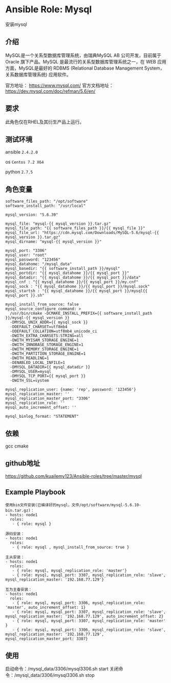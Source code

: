 # Ansible Role: Mysql

安装mysql

## 介绍
MySQL是一个关系型数据库管理系统，由瑞典MySQL AB 公司开发，目前属于 Oracle 旗下产品。MySQL 是最流行的关系型数据库管理系统之一，在 WEB 应用方面，MySQL是最好的 RDBMS (Relational Database Management System，关系数据库管理系统) 应用软件。


官方地址： https://www.mysql.com/
官方文档地址：https://dev.mysql.com/doc/refman/5.6/en/

## 要求

此角色仅在RHEL及其衍生产品上运行。

## 测试环境

ansible `2.4.2.0`

os `Centos 7.2 X64`

python `2.7.5`

## 角色变量
    software_files_path: "/opt/software"
    software_install_path: "/usr/local"

    mysql_version: "5.6.39"

    mysql_file: "mysql-{{ mysql_version }}.tar.gz"
    mysql_file_path: "{{ software_files_path }}/{{ mysql_file }}"
    mysql_file_url: "https://cdn.mysql.com/Downloads/MySQL-5.6/mysql-{{ mysql_version }}.tar.gz"
    mysql_dirname: "mysql-{{ mysql_version }}"

    mysql_port: "3306"
    mysql_user: "root"
    mysql_password: "123456"
    mysql_datahome: "/mysql_data"
    mysql_basedir: "{{ software_install_path }}/mysql"
    mysql_portdir: "{{ mysql_datahome }}/{{ mysql_port }}"
    mysql_datadir: "{{ mysql_datahome }}/{{ mysql_port }}/data"
    mysql_cnf : "{{ mysql_datahome }}/{{ mysql_port }}/my.cnf"
    mysql_sock : "{{ mysql_datahome }}/{{ mysql_port }}/mysql.sock"
    mysql_startsh : "{{ mysql_datahome }}/{{ mysql_port }}/mysql{{ mysql_port }}.sh"

    mysql_install_from_source: false
    mysql_source_configure_command: >
      /usr/bin/cmake -DCMAKE_INSTALL_PREFIX={{ software_install_path }}/mysql-{{ mysql_version }}
      -DMYSQL_UNIX_ADDR={{ mysql_sock }}
      -DDEFAULT_CHARSET=utf8mb4
      -DDEFAULT_COLLATION=utf8mb4_unicode_ci
      -DWITH_EXTRA_CHARSETS:STRING=all
      -DWITH_MYISAM_STORAGE_ENGINE=1
      -DWITH_INNOBASE_STORAGE_ENGINE=1
      -DWITH_MEMORY_STORAGE_ENGINE=1
      -DWITH_PARTITION_STORAGE_ENGINE=1
      -DWITH_READLINE=1
      -DENABLED_LOCAL_INFILE=1
      -DMYSQL_DATADIR={{ mysql_datadir }}
      -DMYSQL_USER=mysql
      -DMYSQL_TCP_PORT={{ mysql_port }}
      -DWITH_SSL=system
            
    mysql_replication_user: {name: 'rep', password: '123456'}
    mysql_replication_master: ''
    mysql_replication_master_port: "3306"
    mysql_replication_role: ''
    mysql_auto_increment_offset: ''

    mysql_binlog_format: "STATEMENT"
    

## 依赖

gcc cmake

## github地址
https://github.com/kuailemy123/Ansible-roles/tree/master/mysql

## Example Playbook

    使用bin文件安装(已编译好的mysql，文件/opt/software/mysql-5.6.10-bin.tar.gz)：
    - hosts: node1
      roles:
       - { role: mysql }

    源码安装：
    - hosts: node1
      roles:
       - { role: mysql , mysql_install_from_source: true }

    主从安装：
    - hosts: node1
      roles:
       - { role: mysql, mysql_replication_role: 'master'}
       - { role: mysql, mysql_port: 3307, mysql_replication_role: 'slave', mysql_replication_master: '192.168.77.129'}
    
    互为主备安装：
    - hosts: node1
      roles:
       - { role: mysql, mysql_port: 3306, mysql_replication_role: 'master', auto_increment_offset: 1}
       - { role: mysql, mysql_port: 3307, mysql_replication_role: 'slave', mysql_replication_master: '192.168.77.129', auto_increment_offset: 2}
       - { role: mysql, mysql_port: 3307, mysql_replication_role: 'master' }
       - { role: mysql, mysql_port: 3306, mysql_replication_role: 'slave', mysql_replication_master: '192.168.77.129', mysql_replication_master_port: 3307}


## 使用

启动命令：/mysql_data/3306/mysql3306.sh start
关闭命令：/mysql_data/3306/mysql3306.sh stop